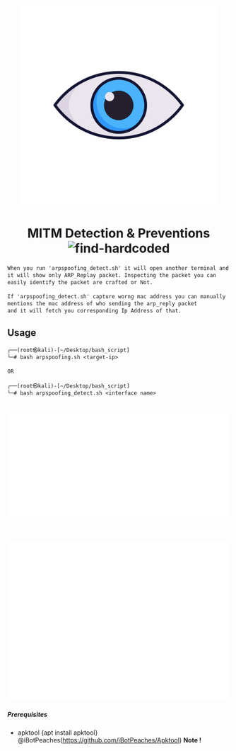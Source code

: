 <h1 align="center">
  <img src="img/eye.png" alt="find-hardcoded" width="450px"></a>
  <br>

</h1>

<h1 align="center">
   MITM Detection & Preventions <img src="https://encrypted-tbn0.gstatic.com/images?q=tbn:ANd9GcQeVOteejinhgpZJ_jPME-JwXaH84aHkVLUgVf2mzPgjYn0znu8lQuRpnBVGmt01lmhXLU&usqp=CAU" alt="find-hardcoded" width="25px"></a>
  <br>

</h1>


````
When you run 'arpspoofing_detect.sh' it will open another terminal and it will show only ARP_Replay packet. Inspecting the packet you can easily identify the packet are crafted or Not. 

If 'arpspoofing_detect.sh' capture worng mac address you can manually mentions the mac address of who sending the arp_reply packet 
and it will fetch you corresponding Ip Address of that.

````

## Usage
```
┌──(root㉿kali)-[~/Desktop/bash_script]
└─# bash arpspoofing.sh <target-ip>

OR

┌──(root㉿kali)-[~/Desktop/bash_script]
└─# bash arpspoofing_detect.sh <interface name>
```

<h1 align="left">
  <img src="img/carbon_arpspoofing.svg" alt="OutPut" width="600px"></a>
  <br>
</h1>

<h1 align="left">
  <img src="img/carbon_arpspoofer_detect.svg" alt="OutPut" width="600px"></a>
  <br>
</h1>


##### Prerequisites
- apktool {apt install apktool} @iBotPeaches(https://github.com/iBotPeaches/Apktool)
<b> Note ! </b> 
